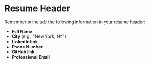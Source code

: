 # Resume Header

Remember to include the following information in your resume header:

- **Full Name**  
- **City** (e.g., "New York, NY")  
- **LinkedIn link** 
- **Phone Number**  
- **GitHub link** 
- **Professional Email**
